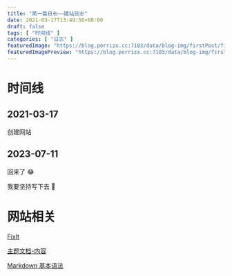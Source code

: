 ```yaml
---
title: "第一篇日志——建站日志"
date: 2021-03-17T13:49:56+08:00
draft: false
tags: [ "时间线" ]
categories: [ "日志" ]
featuredImage: "https://blog.porrizx.cc:7103/data/blog-img/firstPost/first-post-1.png"
featuredImagePreview: "https://blog.porrizx.cc:7103/data/blog-img/firstPost/first-post-1.png"
---
```


# 时间线

## 2021-03-17

创建网站

## 2023-07-11

回来了 😂

我要坚持写下去 🫡

# 网站相关

[FixIt](https://fixit.lruihao.cn/zh-cn/)

[主题文档-内容](https://fixit.lruihao.cn/zh-cn/documentation/content-management/introduction/#front-matter)

[Markdown 基本语法](https://fixit.lruihao.cn/zh-cn/documentation/content-management/markdown-syntax/extended/)

